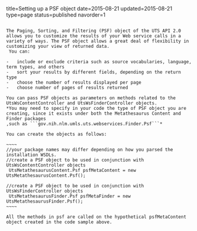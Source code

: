 title=Setting up a PSF object
date=2015-08-21
updated=2015-08-21
type=page
status=published
navorder=1
~~~~~~

The Paging, Sorting, and Filtering (PSF) object of the UTS API 2.0 allows you to customize the results of your Web service calls in a variety of ways. The PSF object allows a great deal of flexibility in customizing your view of returned data.
 You can:

-   include or exclude criteria such as source vocabularies, language, term types, and others
-   sort your results by different fields, depending on the return type
-   choose the number of results displayed per page
-   choose number of pages of results returned

You can pass PSF objects as parameters on methods related to the UtsWsContentController and UtsWsFinderController objects.
*You may need to specify in your code the type of PSF object you are creating, since it exists under both the Metathesaurus Content and Finder packages
,such as ```gov.nih.nlm.umls.uts.webservices.Finder.Psf```*

You can create the objects as follows:

~~~~
//your package names may differ depending on how you parsed the installation WSDLs.
//create a PSF object to be used in conjunction with UtsWsContentController objects
 UtsMetathesaurusContent.Psf psfMetaContent = new UtsMetathesaurusContent.Psf();
 
//create a PSF object to be used in conjunction with UtsWsFinderController objects
 UtsMetathesaurusFinder.Psf psfMetaFinder = new UtsMetathesaurusFinder.Psf();
~~~~

All the methods in psf are called on the hypothetical psfMetaContent object created in the code sample above.